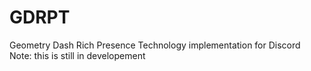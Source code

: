 # GDRPT
Geometry Dash Rich Presence Technology implementation for Discord
Note: this is still in developement
